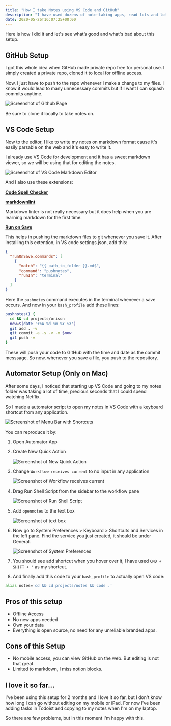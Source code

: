 ```yaml
---
title: "How I take Notes using VS Code and GitHub"
description: "I have used dozens of note-taking apps, read lots and lots of hacker news threads on how different people organize their notes and finally settled on VS Code as the editor and GitHub Repo as the storage."
date: 2020-05-26T16:07:25+00:00
---
```


Here is how I did it and let's see what’s good and what's bad about this setup.

## GitHub Setup

I got this whole idea when GitHub made private repo free for personal use. I simply created a private repo, cloned it to local for offline access.

Now, I just have to push to the repo whenever I make a change to my files. I know it would lead to many unnecessary commits but if I want I can squash commits anytime.

![Screenshot of Github Page](2.png)

Be sure to clone it locally to take notes on.

## VS Code Setup

Now to the editor, I like to write my notes on markdown format cause it's easily parsable on the web and it's easy to write it.

I already use VS Code for development and it has a sweet markdown viewer, so we will be using that for editing the notes.

![Screenshot of VS Code Markdown Editor](8.png)

And I also use these extensions:

[**Code Spell Checker**](https://marketplace.visualstudio.com/items?itemName=streetsidesoftware.code-spell-checker)

[**markdownlint**](https://marketplace.visualstudio.com/items?itemName=DavidAnson.vscode-markdownlint)

Markdown linter is not really necessary but it does help when you are learning markdown for the first time.

[**Run on Save**](https://marketplace.visualstudio.com/items?itemName=pucelle.run-on-save)

This helps in pushing the markdown files to git whenever you save it. After installing this extention, in VS code settings.json, add this:

```json
{
  "runOnSave.commands": [
    {
      "match": "{{ path_to_folder }}.md$",
      "command": "pushnotes",
      "runIn": "terminal"
    }
  ]
}
```

Here the `pushnotes` command executes in the terminal whenever a save occurs. And now in your `bash_profile` add these lines:

```sh
pushnotes() {
  cd && cd projects/orison
  now=$(date '+%A %d %m %Y %X')
  git add . -v
  git commit -a -s -v -m $now
  git push -v
}
```

These will push your code to GitHub with the time and date as the commit messsage. So now, whenever you save a file, you push to the repository.

## Automator Setup (Only on Mac)

After some days, I noticed that starting up VS Code and going to my notes folder was taking a lot of time, precious seconds that I could spend watching Netflix.

So I made a automator script to open my notes in VS Code with a keyboard shortcut from any application.

![Screenshot of Menu Bar with Shortcuts](1.png)

You can reproduce it by:

1. Open Automator App
2. Create New Quick Action

   ![Screenshot of New Quick Action](3.png)

3. Change `Workflow receives current` to no input in any application

   ![Screenshot of Workflow receives current](4.png)

4. Drag Run Shell Script from the sidebar to the workflow pane

   ![Screenshot of Run Shell Script](5.png)

5. Add `opennotes` to the text box

   ![Screenshot of text box](6.png)

6. Now go to System Preferences > Keyboard > Shortcuts and Services in the left pane. Find the service you just created, it should be under General.

   ![Screenshot of System Preferences](7.png)

7. You should see add shortcut when you hover over it, I have used `CMD + SHIFT + '` as my shortcut.

8. And finally add this code to your `bash_profile` to actually open VS code:

```sh
alias notes='cd && cd projects/notes && code .'
```

## Pros of this setup

- Offline Access
- No new apps needed
- Own your data
- Everything is open source, no need for any unreliable branded apps.

## Cons of this Setup

- No mobile access, you can view GitHub on the web. But editing is not that great.
- Limited to markdown, I miss notion blocks.

## I love it so far...

I've been using this setup for 2 months and I love it so far, but I don't know how long I can go without editing on my mobile or iPad. For now I've been adding tasks in Todoist and copying to my notes when I'm on my laptop.

So there are few problems, but in this moment I'm happy with this.
